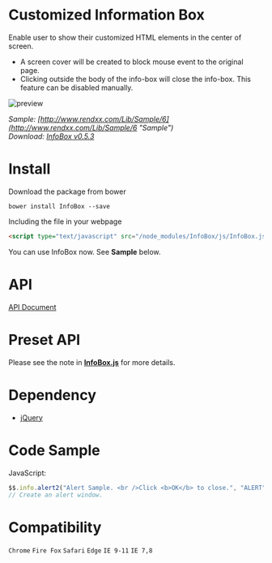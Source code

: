 # Customized Information Box
Enable user to show their customized HTML elements in the center of screen.  

- A screen cover will be created to block mouse event to the original page.
- Clicking outside the body of the info-box will close the info-box. This feature can be disabled manually.

![preview](https://raw.githubusercontent.com/Rendxx/InfoBox/master/preview.png "Preview")  

*Sample: [http://www.rendxx.com/Lib/Sample/6](http://www.rendxx.com/Lib/Sample/6 "Sample")*  
*Download: [InfoBox v0.5.3](https://github.com/Rendxx/InfoBox/releases/tag/0.5.3 "Download")*

# Install
Download the package from bower
```
bower install InfoBox --save
```

Including the file in your webpage
```HTML
<script type="text/javascript" src="/node_modules/InfoBox/js/InfoBox.js"></script>
```

You can use InfoBox now. See **Sample** below.

# API
[API Document](https://github.com/Rendxx/InfoBox/blob/master/API%20Document.md)

# Preset API
Please see the note in **[InfoBox.js](https://github.com/Rendxx/InfoBox/blob/master/InfoBox/src/js/InfoBox.js)** for more details.

# Dependency
- [jQuery][]

# Code Sample
JavaScript:

```javascript
$$.info.alert2("Alert Sample. <br />Click <b>OK</b> to close.", "ALERT", false, "rgba(0,0,0,0.6)", null);
// Create an alert window.
```

# Compatibility
```Chrome``` ```Fire Fox``` ```Safari``` ```Edge``` ```IE 9-11``` ```IE 7,8```

[jQuery]: https://jquery.com/ "jQuery Home Page"
